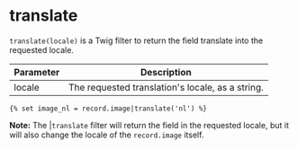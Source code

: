 # translate

`translate(locale)` is a Twig filter to return the field translate into the requested locale.

|Parameter |Description 
|---|---
|locale |The requested translation's locale, as a string. 

```twig
{% set image_nl = record.image|translate('nl') %}
``` 

<p class="warning"><strong>Note:</strong> The |<code>translate</code> filter will return the field in the requested locale, but it 
will also change the locale of the <code>record.image</code> itself.</p>
